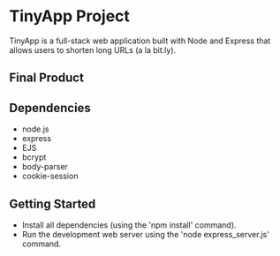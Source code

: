 # TinyApp Project

TinyApp is a full-stack web application built with Node and Express that allows users to shorten long URLs (a la bit.ly).

## Final Product



## Dependencies

- node.js
- express
- EJS
- bcrypt
- body-parser
- cookie-session

## Getting Started

- Install all dependencies (using the 'npm install' command).
- Run the development web server using the 'node express_server.js' command. 